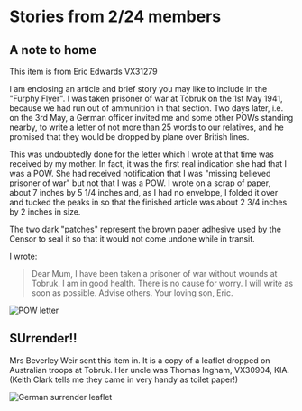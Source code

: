 
# Stories from 2/24 members

## A note to home

This item is from Eric Edwards VX31279 

I am enclosing an article and brief story you may like to include in the "Furphy Flyer". I was taken prisoner of war at Tobruk on the 1st May 1941, because we had run out of ammunition in that section. Two days later, i.e. on the 3rd May, a German officer invited me and some other POWs standing nearby, to write a letter of not more than 25 words to our relatives, and he promised that they would be dropped by plane over British lines.

This was undoubtedly done for the letter which I wrote at that time was received by my mother. In fact, it was the first real indication she had that I was a POW. She had received notification that I was "missing believed prisoner of war" but not that I was a POW. I wrote on a scrap of paper, about 7 inches by 5 1/4 inches and, as I had no envelope, I folded it over and tucked the peaks in so that the finished article was about 2 3/4 inches by 2 inches in size.


The two dark "patches" represent the brown paper adhesive used by the Censor to seal it so that it would not come undone while in transit.

I wrote:

>  Dear Mum,
>  I have been taken a prisoner of war without wounds at Tobruk. I am in good health.
>  There is no cause for worry. I will write as soon as possible. Advise others.
>  Your loving son, Eric.

![POW letter](/images/pow_letter.jpg)


## SUrrender!!

Mrs Beverley Weir sent this item in. It is a copy of a leaflet dropped on Australian troops at Tobruk. Her uncle was Thomas Ingham, VX30904, KIA.
(Keith Clark tells me they came in very handy as toilet paper!)

![German surrender leaflet](/images/surrender.jpg)



